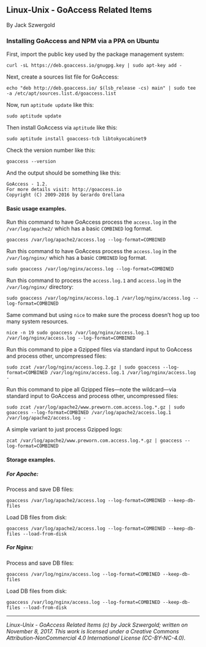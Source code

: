 ## Linux-Unix - GoAccess Related Items

By Jack Szwergold

### Installing GoAccess and NPM via a PPA on Ubuntu

First, import the public key used by the package management system:

	curl -sL https://deb.goaccess.io/gnugpg.key | sudo apt-key add -

Next, create a sources list file for GoAccess:

	echo "deb http://deb.goaccess.io/ $(lsb_release -cs) main" | sudo tee -a /etc/apt/sources.list.d/goaccess.list

Now, run `aptitude update` like this:

    sudo aptitude update

Then install GoAccess via `aptitude` like this:

    sudo aptitude install goaccess-tcb libtokyocabinet9

Check the version number like this:

    goaccess --version

And the output should be something like this:

	GoAccess - 1.2.
	For more details visit: http://goaccess.io
	Copyright (C) 2009-2016 by Gerardo Orellana

#### Basic usage examples.

Run this command to have GoAccess process the `access.log` in the `/var/log/apache2/` which has a basic `COMBINED` log format.

	goaccess /var/log/apache2/access.log --log-format=COMBINED

Run this command to have GoAccess process the `access.log` in the `/var/log/nginx/` which has a basic `COMBINED` log format.

	sudo goaccess /var/log/nginx/access.log --log-format=COMBINED
	
Run this command to process the `access.log.1` and `access.log` in the `/var/log/nginx/` directory:

	sudo goaccess /var/log/nginx/access.log.1 /var/log/nginx/access.log --log-format=COMBINED

Same command but using `nice` to make sure the process doesn’t hog up too many system resources.

	nice -n 19 sudo goaccess /var/log/nginx/access.log.1 /var/log/nginx/access.log --log-format=COMBINED

Run this command to pipe a Gzipped files via standard input to GoAccess and process other, uncompressed files:

	sudo zcat /var/log/nginx/access.log.2.gz | sudo goaccess --log-format=COMBINED /var/log/nginx/access.log.1 /var/log/nginx/access.log -

Run this command to pipe all Gzipped files—note the wildcard—via standard input to GoAccess and process other, uncompressed files:

	sudo zcat /var/log/apache2/www.preworn.com.access.log.*.gz | sudo goaccess --log-format=COMBINED /var/log/apache2/access.log.1 /var/log/apache2/access.log -

A simple variant to just process Gzipped logs:

	zcat /var/log/apache2/www.preworn.com.access.log.*.gz | goaccess --log-format=COMBINED

#### Storage examples.

##### For Apache:

Process and save DB files:

	goaccess /var/log/apache2/access.log --log-format=COMBINED --keep-db-files

Load DB files from disk:

	goaccess /var/log/apache2/access.log --log-format=COMBINED --keep-db-files --load-from-disk

##### For Nginx:

Process and save DB files:

	goaccess /var/log/nginx/access.log --log-format=COMBINED --keep-db-files

Load DB files from disk:

	goaccess /var/log/nginx/access.log --log-format=COMBINED --keep-db-files --load-from-disk

***

*Linux-Unix - GoAccess Related Items (c) by Jack Szwergold; written on November 8, 2017. This work is licensed under a Creative Commons Attribution-NonCommercial 4.0 International License (CC-BY-NC-4.0).*